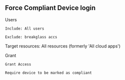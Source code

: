 ## Force Compliant Device login


Users

    Include: All users

    Exclude: breakglass accs

Target resources: All resources (formerly 'All cloud apps')

Grant

    Grant Access

    Require device to be marked as compliant